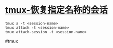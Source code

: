 
# [tmux-恢复指定名称的会话](../index/tmux.md#tmux-恢复指定名称的会话)

```
tmux a -t <session-name>
tmux attach -t <session-name>
tmux attach-session -t <session-name>

```

#tmux